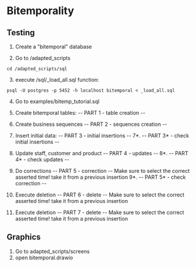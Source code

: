 # Bitemporality

## Testing

1. Create a "bitemporal" database

2. Go to /adapted_scripts

```
cd /adapted_scripts/sql
```

3. execute /sql/\_load_all.sql function:

```
psql -U postgres -p 5452 -h localhost bitemporal < _load_all.sql
```

4. Go to examples/bitemp_tutorial.sql

5. Create bitemporal tables: -- PART 1 - table creation --

6. Create business sequences -- PART 2 - sequences creation --

7. Insert initial data: -- PART 3 - initial insertions --
   7*. -- PART 3* - check initial insertions --

8. Update staff, customer and product -- PART 4 - updates --
   8*. -- PART 4* - check updates --

9. Do corrections -- PART 5 - correction -- Make sure to select the correct asserted time! take it from a previous insertion
   9*. -- PART 5* - check correction --

10. Execute deletion -- PART 6 - delete -- Make sure to select the correct asserted time! take it from a previous insertion

11. Execute deletion -- PART 7 - delete -- Make sure to select the correct asserted time! take it from a previous insertion

## Graphics

1. Go to adapted_scripts/screens
2. open bitemporal.drawio
